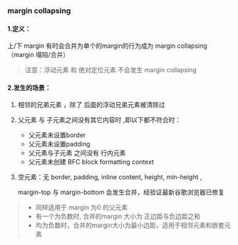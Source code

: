 ### margin collapsing

#### 1.定义：

上/下 margin 有时会合并为单个的margin的行为成为 margin collapsing  （margin 塌陷/合并）

> 注意：浮动元素 和 绝对定位元素 不会发生 margin collapsing

#### 2.发生的场景：

1. 相邻的兄弟元素 ，除了 后面的浮动兄弟元素被清除过
2. 父元素 与 子元素之间没有其它内容时 ,即以下都不符合时：
   - 父元素未设置border
   - 父元素未设置padding
   - 父元素与子元素 之间没有 行内元素
   - 父元素未创建 BFC block formatting context

3. 空元素：无 border, padding, inline content, height, min-height ,

   margin-top 与 margin-bottom 会发生合并，经验证最新谷歌浏览器已修复

> - 同样适用于 margin 为0  的父元素
> - 有一个为负数时, 合并的margin 大小为 正边距与负边距之和
> - 均为负数时，合并的margin大小为最小边距，适用于相邻元素和嵌套元素





